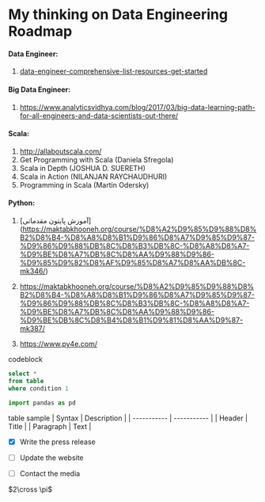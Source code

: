 # My thinking on Data Engineering Roadmap

 #### Data Engineer:


1. [data-engineer-comprehensive-list-resources-get-started](https://www.analyticsvidhya.com/blog/2018/11/data-engineer-comprehensive-list-resources-get-started/)


#### Big Data Engineer:

1. https://www.analyticsvidhya.com/blog/2017/03/big-data-learning-path-for-all-engineers-and-data-scientists-out-there/


#### Scala:

1. http://allaboutscala.com/
2. Get Programming with Scala  (Daniela Sfregola)
3. Scala in Depth  (JOSHUA D. SUERETH)
4. Scala in Action  (NILANJAN RAYCHAUDHURI)
5. Programming in Scala  (Martin Odersky)



#### Python:

1. [آموزش پایتون مقدماتی] (https://maktabkhooneh.org/course/%D8%A2%D9%85%D9%88%D8%B2%D8%B4-%D8%A8%D8%B1%D9%86%D8%A7%D9%85%D9%87-%D9%86%D9%88%DB%8C%D8%B3%DB%8C-%D8%A8%D8%A7-%D9%BE%D8%A7%DB%8C%D8%AA%D9%88%D9%86-%D9%85%D9%82%D8%AF%D9%85%D8%A7%D8%AA%DB%8C-mk346/)

2. https://maktabkhooneh.org/course/%D8%A2%D9%85%D9%88%D8%B2%D8%B4-%D8%A8%D8%B1%D9%86%D8%A7%D9%85%D9%87-%D9%86%D9%88%DB%8C%D8%B3%DB%8C-%D8%A8%D8%A7-%D9%BE%D8%A7%DB%8C%D8%AA%D9%88%D9%86-%D9%BE%DB%8C%D8%B4%D8%B1%D9%81%D8%AA%D9%87-mk387/

3. https://www.py4e.com/






codeblock

```sql
select * 
from table
where condition 1
```

```python
import pandas as pd
```

table sample
| Syntax | Description |
| ----------- | ----------- |
| Header | Title |
| Paragraph | Text |


- [x] Write the press release
- [ ] Update the website
- [ ] Contact the media


$2\cross \pi$
